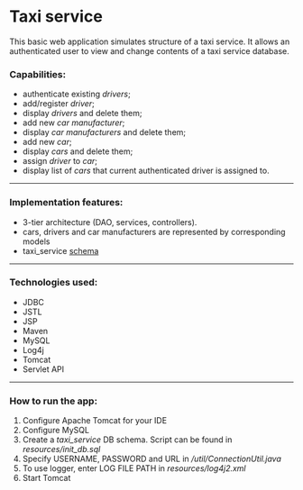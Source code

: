 # Taxi service

This basic web application simulates structure of a taxi service. It allows an
authenticated user to view and change contents of a taxi service database.

### Capabilities:

- authenticate existing *drivers*;
- add/register *driver*;
- display *drivers* and delete them;
- add new *car manufacturer*;
- display *car manufacturers* and delete them;
- add new *car*;
- display *cars* and delete them;
- assign *driver* to *car*;
- display list of *cars* that current authenticated driver is assigned to.

-----------------------------------  

### Implementation features:

- 3-tier architecture (DAO, services, controllers).
- cars, drivers and car manufacturers are represented by corresponding models
- taxi_service [schema](Https://i.imgur.com/gw1qj0C.png)

________________

### Technologies used:

- JDBC
- JSTL
- JSP
- Maven
- MySQL
- Log4j
- Tomcat
- Servlet API

--------------

### How to run the app:

1. Configure Apache Tomcat for your IDE
2. Configure MySQL
3. Create a *taxi_service* DB schema. Script can be found in *resources/init_db.sql* 
4. Specify USERNAME, PASSWORD and URL in */util/ConnectionUtil.java*
5. To use logger, enter LOG FILE PATH in *resources/log4j2.xml*
6. Start Tomcat

